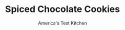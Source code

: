 ---
layout: ../../layouts/MarkdownPostLayout.astro
title: Spiced Chocolate Cookies
author: America's Test Kitchen
pubDate: 2023-03-15
description: "Hints of warm spice and heat elevate the chocolate flavor in these unique cookies."
image_url: https://res.cloudinary.com/hksqkdlah/image/upload/ar_1:1,c_fill,dpr_2.0,f_auto,fl_lossy.progressive.strip_profile,g_faces:auto,q_auto:low,w_344/42991-sfs-mexican-chocolate-cookies-050
tags: ["Desserts or Baked Goods","Chocolate","Cookies"]
calories: 3205
protein: 
carbohydrates: 9
fats: 
fiber: 
ingredients: ["1 1/3 cups (6⅔ ounces), all-purpose flour","3/4 cup (2¼ ounces, Dutch-processed cocoa powder","1 tablespoon, ground cinnamon","1/2 teaspoon, salt","1/4 teaspoon, pepper","1/4 teaspoon, cayenne pepper","12 tablespoons, unsalted butter, softened","1 cup (7 ounces), granulated sugar","1 , large egg","1/2 cup sanding, sugar"]
serves: 48
time: "1 hour, plus 2 hours chilling and 20 minutes cooling"
instructions: ["Whisk flour, cocoa, 2 teaspoons cinnamon, salt, pepper, and cayenne together in bowl; set aside. Using stand mixer fitted with paddle, beat butter and granulated sugar on medium-high speed until pale and fluffy, about 3 minutes. Add egg and beat until combined. Reduce speed to low, slowly add flour mixture, and mix until just combined.","Divide dough in half and roll each half into 6-inch log. Wrap logs tightly in plastic wrap and refrigerate until firm, at least 2 hours or up to 3 days.","Adjust oven racks to upper-middle and lower-middle positions and heat oven to 375 degrees. Line 2 baking sheets with parchment paper. Whisk sanding sugar and remaining 1 teaspoon cinnamon together in shallow dish. Roll logs in sugar mixture to evenly coat exteriors, pressing as needed to adhere.","Slice logs into ¼-inch-thick rounds, rolling logs as you cut to keep circular shape, and evenly space on prepared sheets (24 cookies per sheet). Bake until edges of cookies look dry, 10 to 12 minutes, switching and rotating sheets halfway through baking.","Let cookies cool on sheets for 5 minutes, then transfer to wire rack and let cookies cool completely before serving. (Cookies can be stored in airtight container for up to 3 days.)"]
nutrition: ["18 mg Potassium","10 mg Phosphorus","4 mg Calcium","3 mg Magnesium","26 mg Sodium","3 g Fat","11 mg Cholesterol","1 g Saturated","6 µg Folic acid","1 µg Folate (food)","6 g Sugars","1 g Water","9 g Carbs","12 µg Folate equivalent (total)","26 µg Vitamin A","66 kcal Energy","6 g Sugars, added","3205 calories"]
notes: "We found that Dutch-processed cocoa powder yielded the best chocolate flavor, but natural cocoa powder will also work here."
---